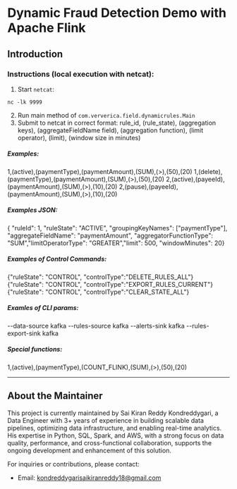 # Dynamic Fraud Detection Demo with Apache Flink

## Introduction


### Instructions (local execution with netcat):

1. Start `netcat`:
```
nc -lk 9999
```
2. Run main method of `com.ververica.field.dynamicrules.Main`
3. Submit to netcat in correct format:
rule_id, (rule_state), (aggregation keys), (aggregateFieldName field), (aggregation function), (limit operator), (limit), (window size in minutes)

##### Examples:

1,(active),(paymentType),(paymentAmount),(SUM),(>),(50),(20)
1,(delete),(paymentType),(paymentAmount),(SUM),(>),(50),(20)
2,(active),(payeeId),(paymentAmount),(SUM),(>),(10),(20)
2,(pause),(payeeId),(paymentAmount),(SUM),(>),(10),(20)

##### Examples JSON:  
{ "ruleId": 1, "ruleState": "ACTIVE", "groupingKeyNames": ["paymentType"], "aggregateFieldName": "paymentAmount", "aggregatorFunctionType": "SUM","limitOperatorType": "GREATER","limit": 500, "windowMinutes": 20}

##### Examples of Control Commands:

{"ruleState": "CONTROL", "controlType":"DELETE_RULES_ALL"}
{"ruleState": "CONTROL", "controlType":"EXPORT_RULES_CURRENT"}
{"ruleState": "CONTROL", "controlType":"CLEAR_STATE_ALL"}


##### Examles of CLI params:
--data-source kafka --rules-source kafka --alerts-sink kafka --rules-export-sink kafka

##### Special functions:
1,(active),(paymentType),(COUNT_FLINK),(SUM),(>),(50),(20)

---

## About the Maintainer

This project is currently maintained by Sai Kiran Reddy Kondreddygari, a Data Engineer with 3+ years of experience in building scalable data pipelines, optimizing data infrastructure, and enabling real-time analytics. His expertise in Python, SQL, Spark, and AWS, with a strong focus on data quality, performance, and cross-functional collaboration, supports the ongoing development and enhancement of this solution.

For inquiries or contributions, please contact:
*   Email: kondreddygarisaikiranreddy18@gmail.com